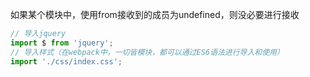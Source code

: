 如果某个模块中，使用from接收到的成员为undefined，则没必要进行接收
```js
// 导入jquery
import $ from 'jquery';
// 导入样式（在webpack中，一切皆模块，都可以通过ES6语法进行导入和使用）
import './css/index.css';
```